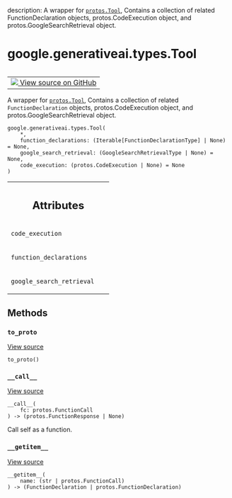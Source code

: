 description: A wrapper for <a href="../../../google/generativeai/protos/Tool.md"><code>protos.Tool</code></a>, Contains a collection of related FunctionDeclaration objects, protos.CodeExecution object, and protos.GoogleSearchRetrieval object.

<div itemscope itemtype="http://developers.google.com/ReferenceObject">
<meta itemprop="name" content="google.generativeai.types.Tool" />
<meta itemprop="path" content="Stable" />
<meta itemprop="property" content="__call__"/>
<meta itemprop="property" content="__getitem__"/>
<meta itemprop="property" content="__init__"/>
<meta itemprop="property" content="to_proto"/>
</div>

# google.generativeai.types.Tool

<!-- Insert buttons and diff -->

<table class="tfo-notebook-buttons tfo-api nocontent" align="left">
<td>
  <a target="_blank" href="https://github.com/google/generative-ai-python/blob/master/google/generativeai/types/content_types.py#L703-L769">
    <img src="https://www.tensorflow.org/images/GitHub-Mark-32px.png" />
    View source on GitHub
  </a>
</td>
</table>



A wrapper for <a href="../../../google/generativeai/protos/Tool.md"><code>protos.Tool</code></a>, Contains a collection of related `FunctionDeclaration` objects, protos.CodeExecution object, and protos.GoogleSearchRetrieval object.

<pre class="devsite-click-to-copy prettyprint lang-py tfo-signature-link">
<code>google.generativeai.types.Tool(
    *,
    function_declarations: (Iterable[FunctionDeclarationType] | None) = None,
    google_search_retrieval: (GoogleSearchRetrievalType | None) = None,
    code_execution: (protos.CodeExecution | None) = None
)
</code></pre>



<!-- Placeholder for "Used in" -->




<!-- Tabular view -->
 <table class="responsive fixed orange">
<colgroup><col width="214px"><col></colgroup>
<tr><th colspan="2"><h2 class="add-link">Attributes</h2></th></tr>

<tr>
<td>

`code_execution`<a id="code_execution"></a>

</td>
<td>



</td>
</tr><tr>
<td>

`function_declarations`<a id="function_declarations"></a>

</td>
<td>



</td>
</tr><tr>
<td>

`google_search_retrieval`<a id="google_search_retrieval"></a>

</td>
<td>



</td>
</tr>
</table>



## Methods

<h3 id="to_proto"><code>to_proto</code></h3>

<a target="_blank" class="external" href="https://github.com/google/generative-ai-python/blob/master/google/generativeai/types/content_types.py#L768-L769">View source</a>

<pre class="devsite-click-to-copy prettyprint lang-py tfo-signature-link">
<code>to_proto()
</code></pre>




<h3 id="__call__"><code>__call__</code></h3>

<a target="_blank" class="external" href="https://github.com/google/generative-ai-python/blob/master/google/generativeai/types/content_types.py#L761-L766">View source</a>

<pre class="devsite-click-to-copy prettyprint lang-py tfo-signature-link">
<code>__call__(
    fc: protos.FunctionCall
) -> (protos.FunctionResponse | None)
</code></pre>

Call self as a function.


<h3 id="__getitem__"><code>__getitem__</code></h3>

<a target="_blank" class="external" href="https://github.com/google/generative-ai-python/blob/master/google/generativeai/types/content_types.py#L753-L759">View source</a>

<pre class="devsite-click-to-copy prettyprint lang-py tfo-signature-link">
<code>__getitem__(
    name: (str | protos.FunctionCall)
) -> (FunctionDeclaration | protos.FunctionDeclaration)
</code></pre>







